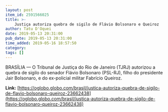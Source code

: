 ```yaml
---
layout: post
item_id: 2591566025
title: >-
    Justiça autoriza quebra de sigilo de Flávio Bolsonaro e Queiroz
author: Tatu D'Oquei
date: 2019-05-13 20:31:00
pub_date: 2019-05-13 20:31:00
time_added: 2019-05-16 18:57:50
category: 
tags: []
---
```


BRASÍLIA — O Tribunal de Justiça do Rio de Janeiro (TJRJ) autorizou a quebra de sigilo do senador Flávio Bolsonaro (PSL-RJ), filho do presidente Jair Bolsonaro, e do ex-policial militar Fabrício Queiroz.

**Link:** [https://oglobo.globo.com/brasil/justica-autoriza-quebra-de-sigilo-de-flavio-bolsonaro-queiroz-23662438](https://oglobo.globo.com/brasil/justica-autoriza-quebra-de-sigilo-de-flavio-bolsonaro-queiroz-23662438)

